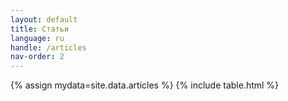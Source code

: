 ```yaml
---
layout: default
title: Статьи
language: ru
handle: /articles
nav-order: 2
---
```

{% assign mydata=site.data.articles %}
{% include table.html %}
